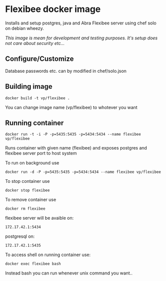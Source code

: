 # Flexibee docker image

Installs and setup postgres, java and Abra Flexibee server using chef solo on debian wheezy.

*This image is mean for development and testing purposes. It's setup does not care about security etc...*

Configure/Customize
-------------------

Database passwords etc. can by modified in chef/solo.json


Building image
-----------

    docker build -t vp/flexibee .
    
You can change image name (vp/flexibee) to whotever you want

Running container
-----------------

    docker run -t -i -P -p=5435:5435 -p=5434:5434 --name flexibee vp/flexibee
    
Runs container with given name (flexibee) and exposes postgres and flexibee server port to host system

To run on background use

    docker run -d -P -p=5435:5435 -p=5434:5434 --name flexibee vp/flexibee
   
To stop container use

    docker stop flexibee
    
To remove container use

    docker rm flexibee

flexibee server will be avaible on: 
     
    172.17.42.1:5434
  
postgresql on:
  
    172.17.42.1:5435
    
To access shell on running container use:

    docker exec flexibee bash

Instead bash you can run whenever unix command you want..
